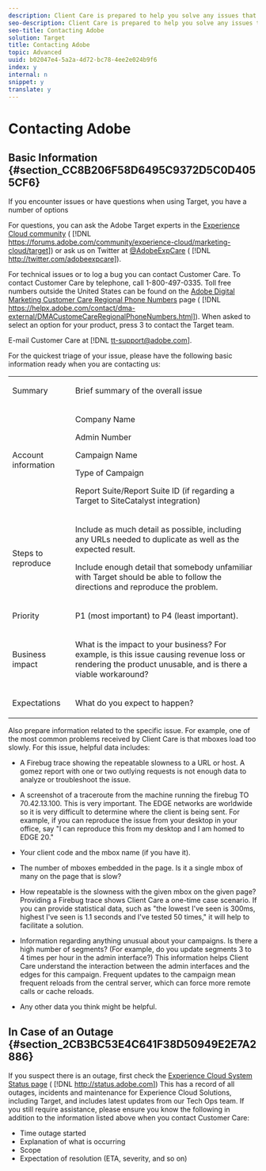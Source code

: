 ```yaml
---
description: Client Care is prepared to help you solve any issues that might arise. This page contains the information you need when contacting Client Care to expedite a resolution.
seo-description: Client Care is prepared to help you solve any issues that might arise. This page contains the information you need when contacting Client Care to expedite a resolution.
seo-title: Contacting Adobe
solution: Target
title: Contacting Adobe
topic: Advanced
uuid: b02047e4-5a2a-4d72-bc78-4ee2e024b9f6
index: y
internal: n
snippet: y
translate: y
---
```


# Contacting Adobe


## Basic Information {#section_CC8B206F58D6495C9372D5C0D4055CF6}

If you encounter issues or have questions when using Target, you have a number of options 

For questions, you can ask the Adobe Target experts in the [ Experience Cloud community](https://forums.adobe.com/community/experience-cloud/marketing-cloud/target) ( [!DNL  https://forums.adobe.com/community/experience-cloud/marketing-cloud/target]) or ask us on Twitter at [ @AdobeExpCare](http://twitter.com/adobeexpcare) ( [!DNL  http://twitter.com/adobeexpcare]). 

For technical issues or to log a bug you can contact Customer Care. To contact Customer Care by telephone, call 1-800-497-0335. Toll free numbers outside the United States can be found on the [ Adobe Digital Marketing Customer Care Regional Phone Numbers](https://helpx.adobe.com/contact/dma-external/DMACustomeCareRegionalPhoneNumbers.html) page ( [!DNL  https://helpx.adobe.com/contact/dma-external/DMACustomeCareRegionalPhoneNumbers.html]). When asked to select an option for your product, press 3 to contact the Target team. 

E-mail Customer Care at [!DNL  tt-support@adobe.com]. 

For the quickest triage of your issue, please have the following basic information ready when you are contacting us: 



<table id="table_6D7C22189503440CB76720C632E479C2"> 
 <tbody> 
  <tr> 
   <td colname="col1"> <p>Summary </p> </td> 
   <td colname="col2"> <p> Brief summary of the overall issue </p> </td> 
  </tr> 
  <tr> 
   <td colname="col1"> <p>Account information </p> </td> 
   <td colname="col2"> <p>Company Name </p> <p>Admin Number </p> <p>Campaign Name </p> <p> Type of Campaign </p> <p> Report Suite/Report Suite ID (if regarding a Target to SiteCatalyst integration) </p> </td> 
  </tr> 
  <tr> 
   <td colname="col1"> <p>Steps to reproduce </p> </td> 
   <td colname="col2"> <p>Include as much detail as possible, including any URLs needed to duplicate as well as the expected result. </p> <p> Include enough detail that somebody unfamiliar with Target should be able to follow the directions and reproduce the problem. </p> </td> 
  </tr> 
  <tr> 
   <td colname="col1"> <p>Priority </p> </td> 
   <td colname="col2"> <p>P1 (most important) to P4 (least important). </p> </td> 
  </tr> 
  <tr> 
   <td colname="col1"> <p>Business impact </p> </td> 
   <td colname="col2"> <p> What is the impact to your business? For example, is this issue causing revenue loss or rendering the product unusable, and is there a viable workaround? </p> </td> 
  </tr> 
  <tr> 
   <td colname="col1"> <p>Expectations </p> </td> 
   <td colname="col2"> <p>What do you expect to happen? </p> </td> 
  </tr> 
 </tbody> 
</table>

Also prepare information related to the specific issue. For example, one of the most common problems received by Client Care is that mboxes load too slowly. For this issue, helpful data includes: 


* A Firebug trace showing the repeatable slowness to a URL or host. A gomez report with one or two outlying requests is not enough data to analyze or troubleshoot the issue. 

* A screenshot of a traceroute from the machine running the firebug TO 70.42.13.100. This is very important. The EDGE networks are worldwide so it is very difficult to determine where the client is being sent. For example, if you can reproduce the issue from your desktop in your office, say "I can reproduce this from my desktop and I am homed to EDGE 20." 

* Your client code and the mbox name (if you have it).
* The number of mboxes embedded in the page. Is it a single mbox of many on the page that is slow? 

* How repeatable is the slowness with the given mbox on the given page? Providing a Firebug trace shows Client Care a one-time case scenario. If you can provide statistical data, such as "the lowest I've seen is 300ms, highest I've seen is 1.1 seconds and I've tested 50 times," it will help to facilitate a solution. 

* Information regarding anything unusual about your campaigns. Is there a high number of segments? (For example, do you update segments 3 to 4 times per hour in the admin interface?) This information helps Client Care understand the interaction between the admin interfaces and the edges for this campaign. Frequent updates to the campaign mean frequent reloads from the central server, which can force more remote calls or cache reloads. 

* Any other data you think might be helpful.


## In Case of an Outage {#section_2CB3BC53E4C641F38D50949E2E7A2886}

If you suspect there is an outage, first check the [ Experience Cloud System Status page](http://status.adobe.com) ( [!DNL  http://status.adobe.com]) This has a record of all outages, incidents and maintenance for Experience Cloud Solutions, including Target, and includes latest updates from our Tech Ops team. If you still require assistance, please ensure you know the following in addition to the information listed above when you contact Customer Care: 


* Time outage started
* Explanation of what is occurring
* Scope
* Expectation of resolution (ETA, severity, and so on)

